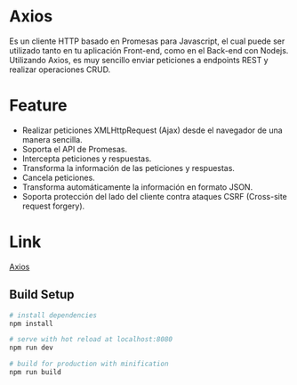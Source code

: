 # Axios

Es un cliente HTTP basado en Promesas para Javascript, el cual puede ser utilizado tanto en tu aplicación Front-end, como en el Back-end con Nodejs. Utilizando Axios, es muy sencillo enviar peticiones a endpoints REST y realizar operaciones CRUD.

# Feature

*   Realizar peticiones XMLHttpRequest (Ajax) desde el navegador de una manera sencilla.
*   Soporta el API de Promesas.
*   Intercepta peticiones y respuestas.
*   Transforma la información de las peticiones y respuestas.
*   Cancela peticiones.
*   Transforma automáticamente la información en formato JSON.
*   Soporta protección del lado del cliente contra ataques CSRF (Cross-site request forgery).

# Link

[Axios](https://github.com/axios/axios)

## Build Setup

```bash
# install dependencies
npm install

# serve with hot reload at localhost:8080
npm run dev

# build for production with minification
npm run build
```
